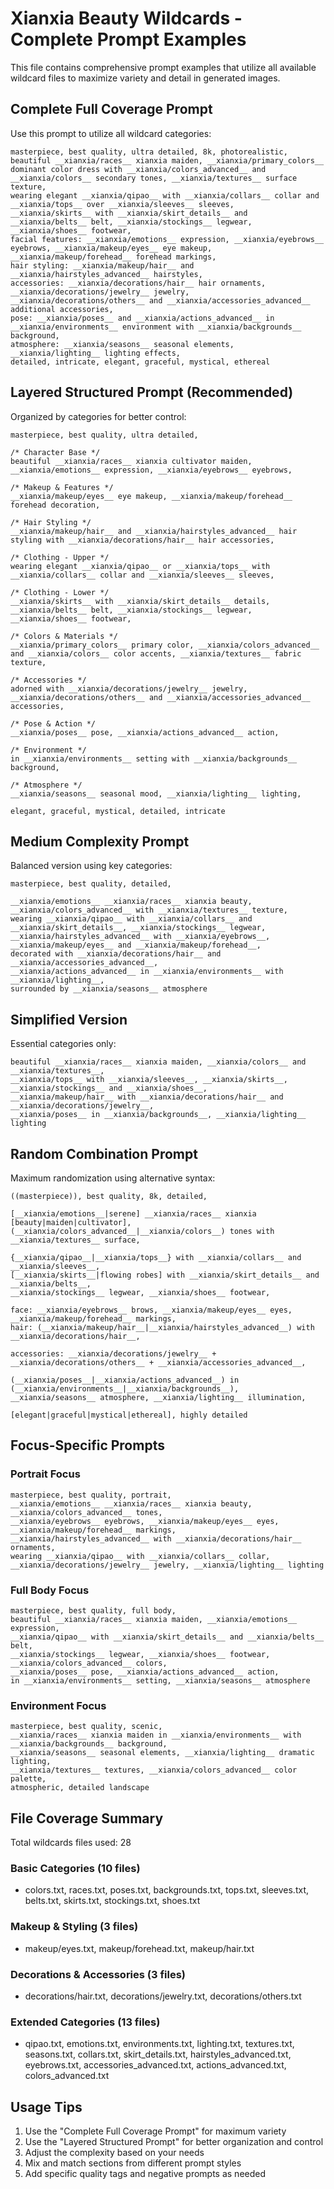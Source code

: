 # Xianxia Beauty Wildcards - Complete Prompt Examples

This file contains comprehensive prompt examples that utilize all available wildcard files to maximize variety and detail in generated images.

## Complete Full Coverage Prompt
Use this prompt to utilize all wildcard categories:

```
masterpiece, best quality, ultra detailed, 8k, photorealistic,
beautiful __xianxia/races__ xianxia maiden, __xianxia/primary_colors__ dominant color dress with __xianxia/colors_advanced__ and __xianxia/colors__ secondary tones, __xianxia/textures__ surface texture,
wearing elegant __xianxia/qipao__ with __xianxia/collars__ collar and __xianxia/tops__ over __xianxia/sleeves__ sleeves,
__xianxia/skirts__ with __xianxia/skirt_details__ and __xianxia/belts__ belt, __xianxia/stockings__ legwear, __xianxia/shoes__ footwear,
facial features: __xianxia/emotions__ expression, __xianxia/eyebrows__ eyebrows, __xianxia/makeup/eyes__ eye makeup, __xianxia/makeup/forehead__ forehead markings,
hair styling: __xianxia/makeup/hair__ and __xianxia/hairstyles_advanced__ hairstyles,
accessories: __xianxia/decorations/hair__ hair ornaments, __xianxia/decorations/jewelry__ jewelry, __xianxia/decorations/others__ and __xianxia/accessories_advanced__ additional accessories,
pose: __xianxia/poses__ and __xianxia/actions_advanced__ in __xianxia/environments__ environment with __xianxia/backgrounds__ background,
atmosphere: __xianxia/seasons__ seasonal elements, __xianxia/lighting__ lighting effects,
detailed, intricate, elegant, graceful, mystical, ethereal
```

## Layered Structured Prompt (Recommended)
Organized by categories for better control:

```
masterpiece, best quality, ultra detailed,

/* Character Base */
beautiful __xianxia/races__ xianxia cultivator maiden, __xianxia/emotions__ expression, __xianxia/eyebrows__ eyebrows,

/* Makeup & Features */
__xianxia/makeup/eyes__ eye makeup, __xianxia/makeup/forehead__ forehead decoration,

/* Hair Styling */
__xianxia/makeup/hair__ and __xianxia/hairstyles_advanced__ hair styling with __xianxia/decorations/hair__ hair accessories,

/* Clothing - Upper */
wearing elegant __xianxia/qipao__ or __xianxia/tops__ with __xianxia/collars__ collar and __xianxia/sleeves__ sleeves,

/* Clothing - Lower */
__xianxia/skirts__ with __xianxia/skirt_details__ details, __xianxia/belts__ belt, __xianxia/stockings__ legwear, __xianxia/shoes__ footwear,

/* Colors & Materials */
__xianxia/primary_colors__ primary color, __xianxia/colors_advanced__ and __xianxia/colors__ color accents, __xianxia/textures__ fabric texture,

/* Accessories */
adorned with __xianxia/decorations/jewelry__ jewelry, __xianxia/decorations/others__ and __xianxia/accessories_advanced__ accessories,

/* Pose & Action */
__xianxia/poses__ pose, __xianxia/actions_advanced__ action,

/* Environment */
in __xianxia/environments__ setting with __xianxia/backgrounds__ background,

/* Atmosphere */
__xianxia/seasons__ seasonal mood, __xianxia/lighting__ lighting,

elegant, graceful, mystical, detailed, intricate
```

## Medium Complexity Prompt
Balanced version using key categories:

```
masterpiece, best quality, detailed,

__xianxia/emotions__ __xianxia/races__ xianxia beauty, __xianxia/colors_advanced__ with __xianxia/textures__ texture,
wearing __xianxia/qipao__ with __xianxia/collars__ and __xianxia/skirt_details__, __xianxia/stockings__ legwear,
__xianxia/hairstyles_advanced__ with __xianxia/eyebrows__, __xianxia/makeup/eyes__ and __xianxia/makeup/forehead__,
decorated with __xianxia/decorations/hair__ and __xianxia/accessories_advanced__,
__xianxia/actions_advanced__ in __xianxia/environments__ with __xianxia/lighting__,
surrounded by __xianxia/seasons__ atmosphere
```

## Simplified Version
Essential categories only:

```
beautiful __xianxia/races__ xianxia maiden, __xianxia/colors__ and __xianxia/textures__,
__xianxia/tops__ with __xianxia/sleeves__, __xianxia/skirts__, __xianxia/stockings__ and __xianxia/shoes__,
__xianxia/makeup/hair__ with __xianxia/decorations/hair__ and __xianxia/decorations/jewelry__,
__xianxia/poses__ in __xianxia/backgrounds__, __xianxia/lighting__ lighting
```

## Random Combination Prompt
Maximum randomization using alternative syntax:

```
((masterpiece)), best quality, 8k, detailed,

[__xianxia/emotions__|serene] __xianxia/races__ xianxia [beauty|maiden|cultivator], 
(__xianxia/colors_advanced__|__xianxia/colors__) tones with __xianxia/textures__ surface,

{__xianxia/qipao__|__xianxia/tops__} with __xianxia/collars__ and __xianxia/sleeves__,
[__xianxia/skirts__|flowing robes] with __xianxia/skirt_details__ and __xianxia/belts__,
__xianxia/stockings__ legwear, __xianxia/shoes__ footwear,

face: __xianxia/eyebrows__ brows, __xianxia/makeup/eyes__ eyes, __xianxia/makeup/forehead__ markings,
hair: (__xianxia/makeup/hair__|__xianxia/hairstyles_advanced__) with __xianxia/decorations/hair__,

accessories: __xianxia/decorations/jewelry__ + __xianxia/decorations/others__ + __xianxia/accessories_advanced__,

(__xianxia/poses__|__xianxia/actions_advanced__) in (__xianxia/environments__|__xianxia/backgrounds__),
__xianxia/seasons__ atmosphere, __xianxia/lighting__ illumination,

[elegant|graceful|mystical|ethereal], highly detailed
```

## Focus-Specific Prompts

### Portrait Focus
```
masterpiece, best quality, portrait,
__xianxia/emotions__ __xianxia/races__ xianxia beauty, __xianxia/colors_advanced__ tones,
__xianxia/eyebrows__ eyebrows, __xianxia/makeup/eyes__ eyes, __xianxia/makeup/forehead__ markings,
__xianxia/hairstyles_advanced__ with __xianxia/decorations/hair__ ornaments,
wearing __xianxia/qipao__ with __xianxia/collars__ collar,
__xianxia/decorations/jewelry__ jewelry, __xianxia/lighting__ lighting
```

### Full Body Focus
```
masterpiece, best quality, full body,
beautiful __xianxia/races__ xianxia maiden, __xianxia/emotions__ expression,
__xianxia/qipao__ with __xianxia/skirt_details__ and __xianxia/belts__ belt,
__xianxia/stockings__ legwear, __xianxia/shoes__ footwear, __xianxia/colors_advanced__ colors,
__xianxia/poses__ pose, __xianxia/actions_advanced__ action,
in __xianxia/environments__ setting, __xianxia/seasons__ atmosphere
```

### Environment Focus
```
masterpiece, best quality, scenic,
__xianxia/races__ xianxia maiden in __xianxia/environments__ with __xianxia/backgrounds__ background,
__xianxia/seasons__ seasonal elements, __xianxia/lighting__ dramatic lighting,
__xianxia/textures__ textures, __xianxia/colors_advanced__ color palette,
atmospheric, detailed landscape
```

## File Coverage Summary
Total wildcards files used: 28

### Basic Categories (10 files)
- colors.txt, races.txt, poses.txt, backgrounds.txt, tops.txt, sleeves.txt, belts.txt, skirts.txt, stockings.txt, shoes.txt

### Makeup & Styling (3 files)  
- makeup/eyes.txt, makeup/forehead.txt, makeup/hair.txt

### Decorations & Accessories (3 files)
- decorations/hair.txt, decorations/jewelry.txt, decorations/others.txt

### Extended Categories (13 files)
- qipao.txt, emotions.txt, environments.txt, lighting.txt, textures.txt, seasons.txt, collars.txt, skirt_details.txt, hairstyles_advanced.txt, eyebrows.txt, accessories_advanced.txt, actions_advanced.txt, colors_advanced.txt

## Usage Tips
1. Use the "Complete Full Coverage Prompt" for maximum variety
2. Use the "Layered Structured Prompt" for better organization and control
3. Adjust the complexity based on your needs
4. Mix and match sections from different prompt styles
5. Add specific quality tags and negative prompts as needed